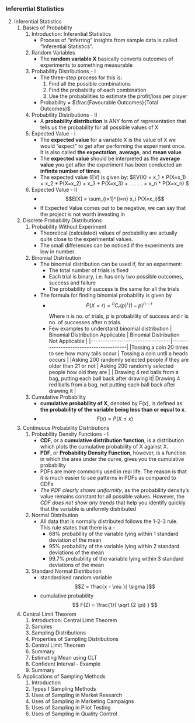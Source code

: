 ### Inferential Statistics
2. Inferential Statistics
    1. Basics of Probability
        1. Introduction: Inferential Statistics
            - Process of “inferring” insights from sample data is called “Inferential Statistics”.
        2. Random Variables
            - The **random variable X** basically converts outcomes of experiments to something measurable
        3. Probability Distributions - I
            - The three-step process for this is:
                1. Find all the possible combinations
                2. Find the probability of each combination
                3. Use the probabilities to estimate the profit/loss per player
            - Probability = $\frac{Favourable Outcomes}{Total Outcomes}$
        4. Probability Distributions - II
            - A **probability distribution** is ANY form of representation that tells us the probability for all possible values of X
        5. Expected Value - I
            - The **expected value** for a variable X is the value of X we would “expect” to get after performing the experiment once. It is also called **the expectation**, **average**, and **mean value**
            - The **expected value** should be interpreted as the **average value** you get after the experiment has been conducted an **infinite number of times**.
            - The expected value (EV) is given by: $EV(X) = x_1 * P(X=x_1) + x_2 * P(X=x_2) + x_3 * P(X=x_3) + . . . . . + x_n * P(X=x_n) $
        6. Expected Value - II
            - $$E[X] = \sum_{i=1}^{i=n} x_i P(X=x_i)$$
            - If Expected Value comes out to be negative, we can say that the project is not worth investing in
    2. Discrete Probability Distributions
        1. Probability Without Experiment
            - Theoretical (calculated) values of probability are actually quite close to the experimental values.
            - The small differences can be noticed if the experiments are low in number.
        2. Binomial Distribution
            - The binomial distribution can be used if, for an experiment:
                * The total number of trials is fixed
                * Each trial is binary, i.e. has only two possible outcomes, success and failure
                * The probability of success is the same for all the trials
            - The formula for finding binomial probability is given by 
                - $$P(X=r) = {}^n C_r (p)^r (1-p)^{n-r} $$ Where n is no. of trials, p is probability of success and r is no. of successes after n trials.
                - Few examples to understand binomial distribution
                   | Binomial Distribution Applicable |	Binomial Distribution Not Applicable |
                   |----------------------------------|----------------------------------------|
                   |Tossing a coin 20 times to see how many tails occur	| Tossing a coin until a heads occurs |
                   |Asking 200 randomly selected people if they are older than 21 or not |	Asking 200 randomly selected people how old they are |
                   | Drawing 4 red balls from a bag, putting each ball back after drawing it| Drawing 4 red balls from a bag, not putting each ball back after drawing it |
        3. Cumulative Probability
            - **cumulative probability of X**, denoted by F(x), is defined as **the probability of the variable being less than or equal to x**.
            - $$F(x) = P(X{\leq}x)$$
    3. Continuous Probability Distributions
        1. Probability Density Functions - I
            - **CDF**, or a **cumulative distribution function**, is a distribution which plots the cumulative probability of X against X.
            - **PDF**, or **Probability Density Function**, however, is a function in which the area under the curve, gives you the cumulative probability
            - PDFs are more commonly used in real life. The reason is that it is much easier to see patterns in PDFs as compared to CDFs
            - _The PDF clearly shows uniformity_, as the probability density’s value remains constant for all possible values. However, the _CDF does not show any trends_ that help you identify quickly that the variable is uniformly distributed
        2. Normal Distribution
            - All data that is normally distributed follows the 1-2-3 rule. This rule states that there is a -
                * 68% probability of the variable lying within 1 standard deviation of the mean
                * 95% probability of the variable lying within 2 standard deviations of the mean
                * 99.7% probability of the variable lying within 3 standard deviations of the mean
        3. Standard Normal Distribution
            - standardised random variable   $$Z = \frac{x - \mu }{ \sigma }$$
            - cumulative probability $$ F(Z) = \frac{1}{ \sqrt {2 \pi} }   $$
    4. Central Limit Theorem
        1. Introduction: Central Limit Theorem
        2. Samples
        3. Sampling Distributions
        4. Properties of Sampling Distributions
        5. Central Limit Theorem
        6. Summary
        7. Estimating Mean using CLT
        8. Confident Interval - Example
        9. Summary
    5. Applications of Sampling Methods
        1. Introduction
        2. Types f Sampling Methods
        3. Uses of Sampling in Market Research
        4. Uses of Sampling in Marketing Campaigns
        5. Uses of Sampling in Pilot Testing
        6. Uses of Sampling in Quality Control
